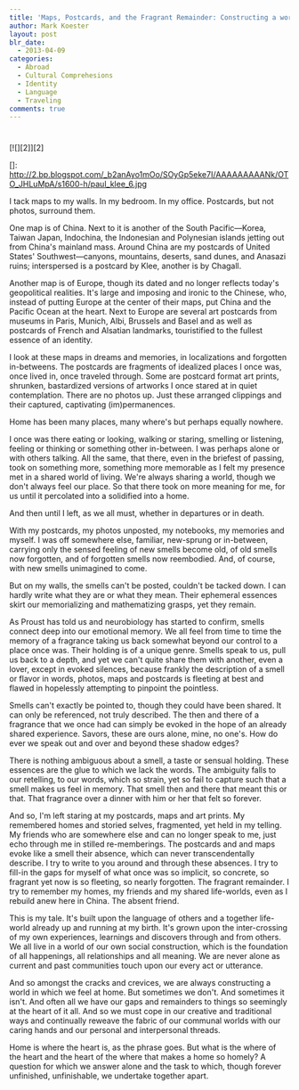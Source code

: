 ```yaml
---
title: 'Maps, Postcards, and the Fragrant Remainder: Constructing a world that feels like home'
author: Mark Koester
layout: post
blr_date:
  - 2013-04-09
categories:
  - Abroad
  - Cultural Comprehesions
  - Identity
  - Language
  - Traveling
comments: true
---
```

# 

[![][2]][2]

 []: http://2.bp.blogspot.com/_b2anAyo1mOo/SOyGp5eke7I/AAAAAAAAANk/OTO_JHLuMpA/s1600-h/paul_klee_6.jpg

I tack maps to my walls. In my bedroom. In my office. Postcards, but not photos, surround them.

One map is of China. Next to it is another of the South Pacific—Korea, Taiwan Japan, Indochina, the Indonesian and Polynesian islands jetting out from China's mainland mass. Around China are my postcards of United States' Southwest—canyons, mountains, deserts, sand dunes, and Anasazi ruins; interspersed is a postcard by Klee, another is by Chagall.

Another map is of Europe, though its dated and no longer reflects today's geopolitical realities. It's large and imposing and ironic to the Chinese, who, instead of putting Europe at the center of their maps, put China and the Pacific Ocean at the heart. Next to Europe are several art postcards from museums in Paris, Munich, Albi, Brussels and Basel and as well as postcards of French and Alsatian landmarks, touristified to the fullest essence of an identity.

I look at these maps in dreams and memories, in localizations and forgotten in-betweens. The postcards are fragments of idealized places I once was, once lived in, once traveled through. Some are postcard format art prints, shrunken, bastardized versions of artworks I once stared at in quiet contemplation. There are no photos up. Just these arranged clippings and their captured, captivating (im)permanences.

Home has been many places, many where's but perhaps equally nowhere.

I once was there eating or looking, walking or staring, smelling or listening, feeling or thinking or something other in-between. I was perhaps alone or with others talking. All the same, that there, even in the briefest of passing, took on something more, something more memorable as I felt my presence met in a shared world of living. We're always sharing a world, though we don't always feel our place. So that there took on more meaning for me, for us until it percolated into a solidified into a home.

And then until I left, as we all must, whether in departures or in death.

With my postcards, my photos unposted, my notebooks, my memories and myself. I was off somewhere else, familiar, new-sprung or in-between, carrying only the sensed feeling of new smells become old, of old smells now forgotten, and of forgotten smells now reembodied. And, of course, with new smells unimagined to come.

But on my walls, the smells can't be posted, couldn't be tacked down. I can hardly write what they are or what they mean. Their ephemeral essences skirt our memorializing and mathematizing grasps, yet they remain.

As Proust has told us and neurobiology has started to confirm, smells connect deep into our emotional memory. We all feel from time to time the memory of a fragrance taking us back somewhat beyond our control to a place once was. Their holding is of a unique genre. Smells speak to us, pull us back to a depth, and yet we can't quite share them with another, even a lover, except in evoked silences, because frankly the description of a smell or flavor in words, photos, maps and postcards is fleeting at best and flawed in hopelessly attempting to pinpoint the pointless.

Smells can't exactly be pointed to, though they could have been shared. It can only be referenced, not truly described. The then and there of a fragrance that we once had can simply be evoked in the hope of an already shared experience. Savors, these are ours alone, mine, no one's. How do ever we speak out and over and beyond these shadow edges?

There is nothing ambiguous about a smell, a taste or sensual holding. These essences are the glue to which we lack the words. The ambiguity falls to our retelling, to our words, which so strain, yet so fail to capture such that a smell makes us feel in memory. That smell then and there that meant this or that. That fragrance over a dinner with him or her that felt so forever.

And so, I'm left staring at my postcards, maps and art prints. My remembered homes and storied selves, fragmented, yet held in my telling. My friends who are somewhere else and can no longer speak to me, just echo through me in stilled re-memberings. The postcards and and maps evoke like a smell their absence, which can never transcendentally describe. I try to write to you around and through these absences. I try to fill-in the gaps for myself of what once was so implicit, so concrete, so fragrant yet now is so fleeting, so nearly forgotten. The fragrant remainder. I try to remember my homes, my friends and my shared life-worlds, even as I rebuild anew here in China. The absent friend.

This is my tale. It's built upon the language of others and a together life-world already up and running at my birth. It's grown upon the inter-crossing of my own experiences, learnings and discovers through and from others. We all live in a world of our own social construction, which is the foundation of all happenings, all relationships and all meaning. We are never alone as current and past communities touch upon our every act or utterance.

And so amongst the cracks and crevices, we are always constructing a world in which we feel at home. But sometimes we don't. And sometimes it isn't. And often all we have our gaps and remainders to things so seemingly at the heart of it all. And so we must cope in our creative and traditional ways and continually reweave the fabric of our communal worlds with our caring hands and our personal and interpersonal threads.

Home is where the heart is, as the phrase goes. But what is the where of the heart and the heart of the where that makes a home so homely? A question for which we answer alone and the task to which, though forever unfinished, unfinishable, we undertake together apart.